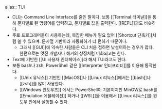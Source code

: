 alias:: TUI

- CLI는 Command Line Interface를 줄인 말이다. 보통 [[Terminal 터미널]]을 통해 문자열로 된 명령어를 입력하고, 문자열로 값을 출력한다. [[REPL]]과도 비슷하다.
- 주로 프로그래머들이 사용하는데, 복잡한 메뉴가 필요 없어 [[Shortcut 단축키]]처럼 쓸 수 있으며. 문자열 기반이라 자동화하기 더 편하기 때문이다.
	- 그래서 [[GUI]]에 익숙한 사람들은 CLI 처음 접하면 낯설어하는 경우가 많다. 한편으로는 멋진 개발자나 해커의 상징처럼 미화되고는 한다.
- Text에 기반한 [[UI 사용자 인터페이스]]라 해서 TUI라고도 한다.
- 보통 bash나 zsh, PowerShell 같은 [[Interpreter 인터프리터]]를 이용해 동작한다.
	- [[Unix 유닉스]] 기반인 [[MacOS]]나 [[Linux 리눅스]]에서는 [[bash]]나 [[zsh]]를 많이 사용한다.
	- [[Windows 윈도우즈]] 에서는 PowerShell이 기본이지만 MinGW로 bash를 [[Emulation 에뮬레이션]] 하거나 [[WSL]]을 이용해서 [[Linux 리눅스]]를 윈도우 안에서 실행할 수 있다.